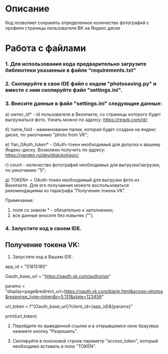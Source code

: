 # Описание
Код позволяет сохранять определенное количество фотографий с профиля страницы пользователя ВК на Яндекс диске

# Работа с файлами
### 1. Для использования кода предварительно загрузите библиотеки указанные в файле "requirements.txt"

### 2. Скопируйте в свое IDE файл с кодом "photosaving.py" и вместе с ним скопируйте файл "settings.ini".

### 3. Внесите данные в файл "settings.ini" следующие данные:

а) owner_id* - id пользователя в Вконтакте, со страницы которого будет выгружаться фото. Узнать можно по адресу: https://regvk.com/id/;

б) name_fold - наименование папки, которая будет создана на яндекс диске, по умолчанию "photo from VK";

в) Yan_OAuth_token* - OAuth-токен необходимый для допуска к вашему Яндекс-диску. Возможно получить по адресу: https://yandex.ru/dev/disk/poligon/;

г) count - количество фотографий необходимых для выгрузки/загрузки, по умолчанию "5";

д) TOKEN* = OAuth-токен необходимый для выгрузки фото из Вконтакте. Для его получаения можете воспользоваться рекомендациями из параграфа "Получение токена VK".

Примечание:
1) поля со знаком * - обязательно к заполнению;
2) все данные вносите без ковычек ("").

### 4. Запустите код в своем IDE.


## Получение токена VK:
1) Запустите код в Вашем IDE:

app_id = "51815180"

Oauth_base_url = "https://oauth.vk.com/authorize"

params = "display=page&redirect_uri=https://oauth.vk.com/blank.html&scope=photos&response_type=token&v=5.131&state=123456"

url_token = f"{Oauth_base_url}?client_id={app_id}&{params}"

print(url_token)

2) Перейдите по выведенной ссылке и в открывшемся окне браузера нажмите кнопку "Разрешить".

3) Скопируйте в поисковой строке параметр "access_token", который необходимо вставить в поле "TOKEN".